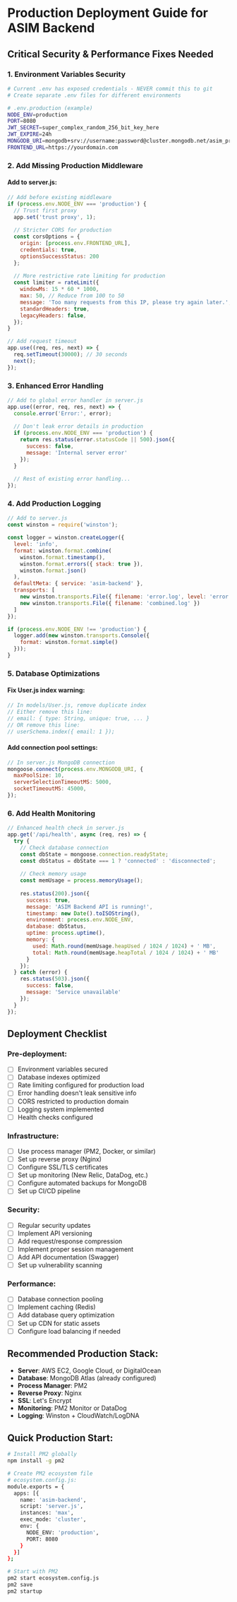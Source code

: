 # Production Deployment Guide for ASIM Backend

## Critical Security & Performance Fixes Needed

### 1. Environment Variables Security
```bash
# Current .env has exposed credentials - NEVER commit this to git
# Create separate .env files for different environments

# .env.production (example)
NODE_ENV=production
PORT=8080
JWT_SECRET=super_complex_random_256_bit_key_here
JWT_EXPIRE=24h
MONGODB_URI=mongodb+srv://username:password@cluster.mongodb.net/asim_production
FRONTEND_URL=https://yourdomain.com
```

### 2. Add Missing Production Middleware

#### Add to server.js:
```javascript
// Add before existing middleware
if (process.env.NODE_ENV === 'production') {
  // Trust first proxy
  app.set('trust proxy', 1);
  
  // Stricter CORS for production
  const corsOptions = {
    origin: [process.env.FRONTEND_URL],
    credentials: true,
    optionsSuccessStatus: 200
  };
  
  // More restrictive rate limiting for production
  const limiter = rateLimit({
    windowMs: 15 * 60 * 1000,
    max: 50, // Reduce from 100 to 50
    message: 'Too many requests from this IP, please try again later.',
    standardHeaders: true,
    legacyHeaders: false,
  });
}

// Add request timeout
app.use((req, res, next) => {
  req.setTimeout(30000); // 30 seconds
  next();
});
```

### 3. Enhanced Error Handling
```javascript
// Add to global error handler in server.js
app.use((error, req, res, next) => {
  console.error('Error:', error);
  
  // Don't leak error details in production
  if (process.env.NODE_ENV === 'production') {
    return res.status(error.statusCode || 500).json({
      success: false,
      message: 'Internal server error'
    });
  }
  
  // Rest of existing error handling...
});
```

### 4. Add Production Logging
```javascript
// Add to server.js
const winston = require('winston');

const logger = winston.createLogger({
  level: 'info',
  format: winston.format.combine(
    winston.format.timestamp(),
    winston.format.errors({ stack: true }),
    winston.format.json()
  ),
  defaultMeta: { service: 'asim-backend' },
  transports: [
    new winston.transports.File({ filename: 'error.log', level: 'error' }),
    new winston.transports.File({ filename: 'combined.log' })
  ]
});

if (process.env.NODE_ENV !== 'production') {
  logger.add(new winston.transports.Console({
    format: winston.format.simple()
  }));
}
```

### 5. Database Optimizations

#### Fix User.js index warning:
```javascript
// In models/User.js, remove duplicate index
// Either remove this line:
// email: { type: String, unique: true, ... }
// OR remove this line:
// userSchema.index({ email: 1 });
```

#### Add connection pool settings:
```javascript
// In server.js MongoDB connection
mongoose.connect(process.env.MONGODB_URI, {
  maxPoolSize: 10,
  serverSelectionTimeoutMS: 5000,
  socketTimeoutMS: 45000,
});
```

### 6. Add Health Monitoring
```javascript
// Enhanced health check in server.js
app.get('/api/health', async (req, res) => {
  try {
    // Check database connection
    const dbState = mongoose.connection.readyState;
    const dbStatus = dbState === 1 ? 'connected' : 'disconnected';
    
    // Check memory usage
    const memUsage = process.memoryUsage();
    
    res.status(200).json({
      success: true,
      message: 'ASIM Backend API is running!',
      timestamp: new Date().toISOString(),
      environment: process.env.NODE_ENV,
      database: dbStatus,
      uptime: process.uptime(),
      memory: {
        used: Math.round(memUsage.heapUsed / 1024 / 1024) + ' MB',
        total: Math.round(memUsage.heapTotal / 1024 / 1024) + ' MB'
      }
    });
  } catch (error) {
    res.status(503).json({
      success: false,
      message: 'Service unavailable'
    });
  }
});
```

## Deployment Checklist

### Pre-deployment:
- [ ] Environment variables secured
- [ ] Database indexes optimized
- [ ] Rate limiting configured for production load
- [ ] Error handling doesn't leak sensitive info
- [ ] CORS restricted to production domain
- [ ] Logging system implemented
- [ ] Health checks configured

### Infrastructure:
- [ ] Use process manager (PM2, Docker, or similar)
- [ ] Set up reverse proxy (Nginx)
- [ ] Configure SSL/TLS certificates
- [ ] Set up monitoring (New Relic, DataDog, etc.)
- [ ] Configure automated backups for MongoDB
- [ ] Set up CI/CD pipeline

### Security:
- [ ] Regular security updates
- [ ] Implement API versioning
- [ ] Add request/response compression
- [ ] Implement proper session management
- [ ] Add API documentation (Swagger)
- [ ] Set up vulnerability scanning

### Performance:
- [ ] Database connection pooling
- [ ] Implement caching (Redis)
- [ ] Add database query optimization
- [ ] Set up CDN for static assets
- [ ] Configure load balancing if needed

## Recommended Production Stack:
- **Server**: AWS EC2, Google Cloud, or DigitalOcean
- **Database**: MongoDB Atlas (already configured)
- **Process Manager**: PM2
- **Reverse Proxy**: Nginx
- **SSL**: Let's Encrypt
- **Monitoring**: PM2 Monitor or DataDog
- **Logging**: Winston + CloudWatch/LogDNA

## Quick Production Start:
```bash
# Install PM2 globally
npm install -g pm2

# Create PM2 ecosystem file
# ecosystem.config.js:
module.exports = {
  apps: [{
    name: 'asim-backend',
    script: 'server.js',
    instances: 'max',
    exec_mode: 'cluster',
    env: {
      NODE_ENV: 'production',
      PORT: 8080
    }
  }]
};

# Start with PM2
pm2 start ecosystem.config.js
pm2 save
pm2 startup
```
